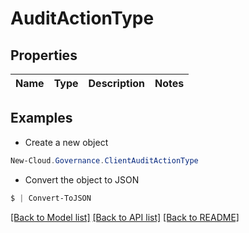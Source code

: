 # AuditActionType
## Properties

Name | Type | Description | Notes
------------ | ------------- | ------------- | -------------

## Examples

- Create a new object
```powershell
New-Cloud.Governance.ClientAuditActionType 
```

- Convert the object to JSON
```powershell
$ | Convert-ToJSON
```


[[Back to Model list]](../README.md#documentation-for-models) [[Back to API list]](../README.md#documentation-for-api-endpoints) [[Back to README]](../README.md)


